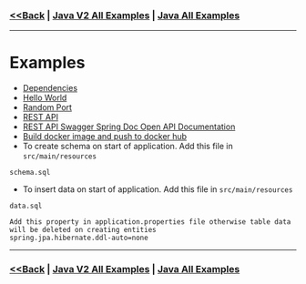 ### [<<Back](../README.md) | [Java V2 All Examples](https://github.com/avinashbabudonthu/java/blob/master/java-v2/README.md) | [Java All Examples](https://github.com/avinashbabudonthu/java/blob/master/README.md)
------
# Examples
* [Dependencies](files/dependencies.md)
* [Hello World](hello-world)
* [Random Port](random-port)
* [REST API](rest-api)
* [REST API Swagger Spring Doc Open API Documentation](rest-api/#Swagger-Spring-Doc-Open-API-Documentation)
* [Build docker image and push to docker hub](rest-api/#Build-docker-image-and-push-to-docker-hub)
* To create schema on start of application. Add this file in `src/main/resources`
```
schema.sql
```
* To insert data on start of application. Add this file in `src/main/resources`
```
data.sql

Add this property in application.properties file otherwise table data will be deleted on creating entities
spring.jpa.hibernate.ddl-auto=none
```
------
### [<<Back](../README.md) | [Java V2 All Examples](https://github.com/avinashbabudonthu/java/blob/master/java-v2/README.md) | [Java All Examples](https://github.com/avinashbabudonthu/java/blob/master/README.md)